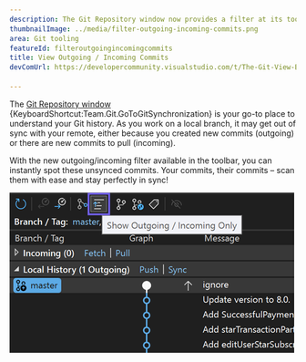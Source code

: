 ```yaml
---
description: The Git Repository window now provides a filter at its toolbar to show only outgoing / incoming commits.
thumbnailImage: ../media/filter-outgoing-incoming-commits.png
area: Git tooling
featureId: filteroutgoingincomingcommits
title: View Outgoing / Incoming Commits
devComUrl: https://developercommunity.visualstudio.com/t/The-Git-View-Branch-Outgoing-Commits-sec/10720545

---
```



The [Git Repository window](vscmd://Team.Git.GoToGitSynchronization) {KeyboardShortcut:Team.Git.GoToGitSynchronization} is your go-to place to understand your Git history. As you work on a local branch, it may get out of sync with your remote, either because you created new commits (outgoing) or there are new commits to pull (incoming).

With the new outgoing/incoming filter available in the toolbar, you can instantly spot these unsynced commits. Your commits, their commits – scan them with ease and stay perfectly in sync!

![Show outgoing/incoming only toolbar button](../media/filter-outgoing-incoming-commits.png)
